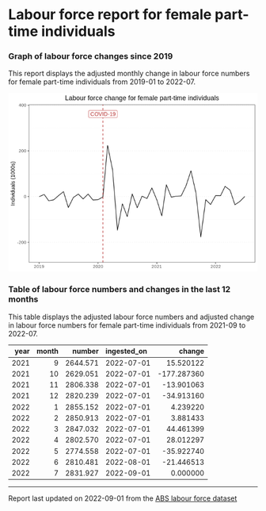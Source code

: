 Labour force report for female part-time individuals
================

### Graph of labour force changes since 2019

This report displays the adjusted monthly change in labour force numbers
for female part-time individuals from 2019-01 to 2022-07.

![](female_part-time_report_files/figure-gfm/unnamed-chunk-2-1.png)<!-- -->

### Table of labour force numbers and changes in the last 12 months

This table displays the adjusted labour force numbers and adjusted
change in labour force numbers for female part-time individuals from
2021-09 to 2022-07.

| year | month |   number | ingested_on |      change |
|-----:|------:|---------:|:------------|------------:|
| 2021 |     9 | 2644.571 | 2022-07-01  |   15.520122 |
| 2021 |    10 | 2629.051 | 2022-07-01  | -177.287360 |
| 2021 |    11 | 2806.338 | 2022-07-01  |  -13.901063 |
| 2021 |    12 | 2820.239 | 2022-07-01  |  -34.913160 |
| 2022 |     1 | 2855.152 | 2022-07-01  |    4.239220 |
| 2022 |     2 | 2850.913 | 2022-07-01  |    3.881433 |
| 2022 |     3 | 2847.032 | 2022-07-01  |   44.461399 |
| 2022 |     4 | 2802.570 | 2022-07-01  |   28.012297 |
| 2022 |     5 | 2774.558 | 2022-07-01  |  -35.922740 |
| 2022 |     6 | 2810.481 | 2022-08-01  |  -21.446513 |
| 2022 |     7 | 2831.927 | 2022-09-01  |    0.000000 |

------------------------------------------------------------------------

Report last updated on 2022-09-01 from the [ABS labour force
dataset](https://www.abs.gov.au/statistics/labour/employment-and-unemployment/labour-force-australia/latest-release)
